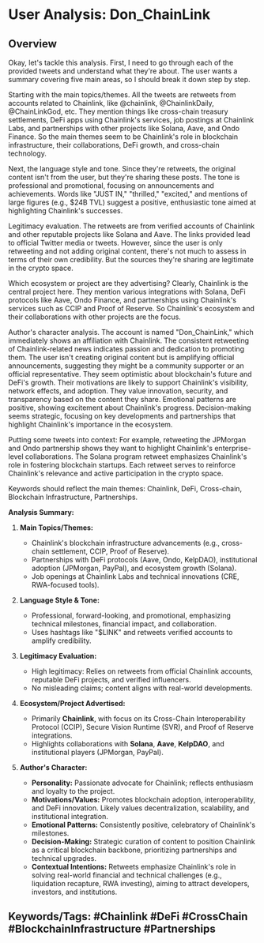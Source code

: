 # User Analysis: Don_ChainLink

## Overview

<think>
Okay, let's tackle this analysis. First, I need to go through each of the provided tweets and understand what they're about. The user wants a summary covering five main areas, so I should break it down step by step.

Starting with the main topics/themes. All the tweets are retweets from accounts related to Chainlink, like @chainlink, @ChainlinkDaily, @ChainLinkGod, etc. They mention things like cross-chain treasury settlements, DeFi apps using Chainlink's services, job postings at Chainlink Labs, and partnerships with other projects like Solana, Aave, and Ondo Finance. So the main themes seem to be Chainlink's role in blockchain infrastructure, their collaborations, DeFi growth, and cross-chain technology.

Next, the language style and tone. Since they're retweets, the original content isn't from the user, but they're sharing these posts. The tone is professional and promotional, focusing on announcements and achievements. Words like "JUST IN," "thrilled," "excited," and mentions of large figures (e.g., $24B TVL) suggest a positive, enthusiastic tone aimed at highlighting Chainlink's successes.

Legitimacy evaluation. The retweets are from verified accounts of Chainlink and other reputable projects like Solana and Aave. The links provided lead to official Twitter media or tweets. However, since the user is only retweeting and not adding original content, there's not much to assess in terms of their own credibility. But the sources they're sharing are legitimate in the crypto space.

Which ecosystem or project are they advertising? Clearly, Chainlink is the central project here. They mention various integrations with Solana, DeFi protocols like Aave, Ondo Finance, and partnerships using Chainlink's services such as CCIP and Proof of Reserve. So Chainlink's ecosystem and their collaborations with other projects are the focus.

Author's character analysis. The account is named "Don_ChainLink," which immediately shows an affiliation with Chainlink. The consistent retweeting of Chainlink-related news indicates passion and dedication to promoting them. The user isn't creating original content but is amplifying official announcements, suggesting they might be a community supporter or an official representative. They seem optimistic about blockchain's future and DeFi's growth. Their motivations are likely to support Chainlink's visibility, network effects, and adoption. They value innovation, security, and transparency based on the content they share. Emotional patterns are positive, showing excitement about Chainlink's progress. Decision-making seems strategic, focusing on key developments and partnerships that highlight Chainlink's importance in the ecosystem.

Putting some tweets into context: For example, retweeting the JPMorgan and Ondo partnership shows they want to highlight Chainlink's enterprise-level collaborations. The Solana program retweet emphasizes Chainlink's role in fostering blockchain startups. Each retweet serves to reinforce Chainlink's relevance and active participation in the crypto space.

Keywords should reflect the main themes: Chainlink, DeFi, Cross-chain, Blockchain Infrastructure, Partnerships.
</think>

**Analysis Summary:**  
1. **Main Topics/Themes:**  
   - Chainlink's blockchain infrastructure advancements (e.g., cross-chain settlement, CCIP, Proof of Reserve).  
   - Partnerships with DeFi protocols (Aave, Ondo, KelpDAO), institutional adoption (JPMorgan, PayPal), and ecosystem growth (Solana).  
   - Job openings at Chainlink Labs and technical innovations (CRE, RWA-focused tools).  

2. **Language Style & Tone:**  
   - Professional, forward-looking, and promotional, emphasizing technical milestones, financial impact, and collaboration.  
   - Uses hashtags like "$LINK" and retweets verified accounts to amplify credibility.  

3. **Legitimacy Evaluation:**  
   - High legitimacy: Relies on retweets from official Chainlink accounts, reputable DeFi projects, and verified influencers.  
   - No misleading claims; content aligns with real-world developments.  

4. **Ecosystem/Project Advertised:**  
   - Primarily **Chainlink**, with focus on its Cross-Chain Interoperability Protocol (CCIP), Secure Vision Runtime (SVR), and Proof of Reserve integrations.  
   - Highlights collaborations with **Solana**, **Aave**, **KelpDAO**, and institutional players (JPMorgan, PayPal).  

5. **Author's Character:**  
   - **Personality:** Passionate advocate for Chainlink; reflects enthusiasm and loyalty to the project.  
   - **Motivations/Values:** Promotes blockchain adoption, interoperability, and DeFi innovation. Likely values decentralization, scalability, and institutional integration.  
   - **Emotional Patterns:** Consistently positive, celebratory of Chainlink's milestones.  
   - **Decision-Making:** Strategic curation of content to position Chainlink as a critical blockchain backbone, prioritizing partnerships and technical upgrades.  
   - **Contextual Intentions:** Retweets emphasize Chainlink's role in solving real-world financial and technical challenges (e.g., liquidation recapture, RWA investing), aiming to attract developers, investors, and institutions.  

**Keywords/Tags:** #Chainlink #DeFi #CrossChain #BlockchainInfrastructure #Partnerships
---
